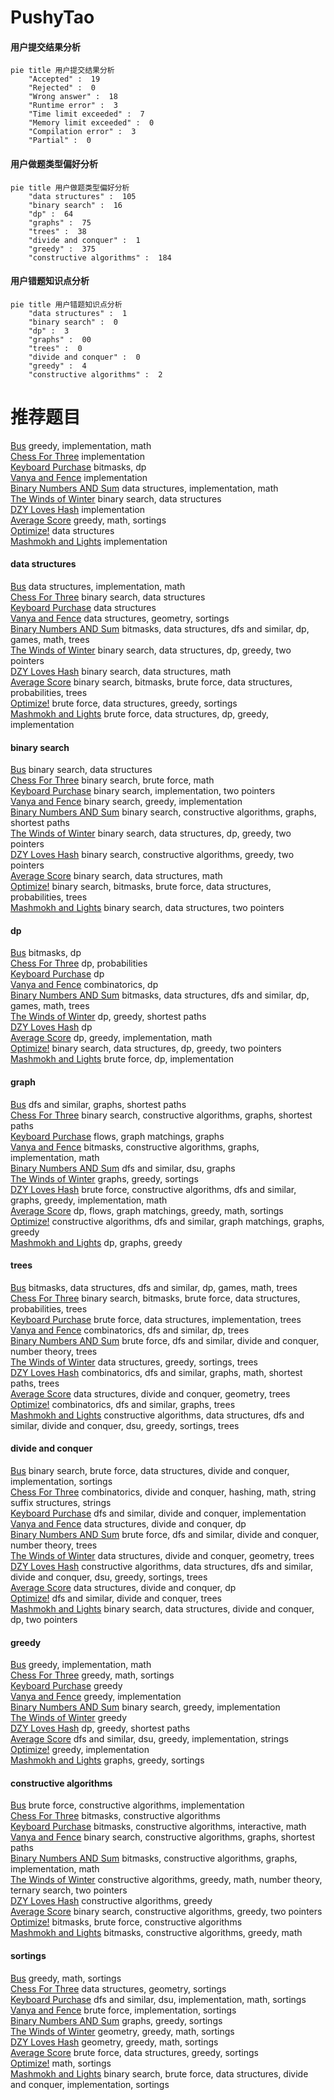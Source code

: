 # PushyTao
<!-- tabs:start -->
#### **用户提交结果分析**

```mermaid
pie title 用户提交结果分析
    "Accepted" :  19
    "Rejected" :  0
    "Wrong answer" :  18
    "Runtime error" :  3
    "Time limit exceeded" :  7
    "Memory limit exceeded" :  0
    "Compilation error" :  3
    "Partial" :  0
```
#### **用户做题类型偏好分析**

```mermaid
pie title 用户做题类型偏好分析
    "data structures" :  105
    "binary search" :  16
    "dp" :  64
    "graphs" :  75
    "trees" :  38
    "divide and conquer" :  1
    "greedy" :  375
    "constructive algorithms" :  184
```
#### **用户错题知识点分析**

```mermaid
pie title 用户错题知识点分析
    "data structures" :  1
    "binary search" :  0
    "dp" :  3
    "graphs" :  00
    "trees" :  0
    "divide and conquer" :  0
    "greedy" :  4
    "constructive algorithms" :  2
```
<!-- tabs:end -->
# 推荐题目
[Bus](http://codeforces.com/problemset/problem/864/C)		greedy,
                        implementation,
                        math		  
[Chess For Three](http://codeforces.com/problemset/problem/893/A)		implementation		  
[Keyboard Purchase](http://codeforces.com/problemset/problem/1238/E)		bitmasks,
                        dp		  
[Vanya and Fence](http://codeforces.com/problemset/problem/677/A)		implementation		  
[Binary Numbers AND Sum](http://codeforces.com/problemset/problem/1066/E)		data structures,
                        implementation,
                        math		  
[The Winds of Winter](http://codeforces.com/problemset/problem/768/G)		binary search,
                        data structures		  
[DZY Loves Hash](http://codeforces.com/problemset/problem/447/A)		implementation		  
[Average Score](http://codeforces.com/problemset/problem/81/C)		greedy,
                        math,
                        sortings		  
[Optimize!](http://codeforces.com/problemset/problem/338/E)		data structures		  
[Mashmokh and Lights](http://codeforces.com/problemset/problem/415/A)		implementation		  
<!-- tabs:start -->
#### **data structures**
[Bus](http://codeforces.com/problemset/problem/1066/E)		data structures,
                        implementation,
                        math		  
[Chess For Three](http://codeforces.com/problemset/problem/768/G)		binary search,
                        data structures		  
[Keyboard Purchase](http://codeforces.com/problemset/problem/338/E)		data structures		  
[Vanya and Fence](http://codeforces.com/problemset/problem/47/E)		data structures,
                        geometry,
                        sortings		  
[Binary Numbers AND Sum](http://codeforces.com/problemset/problem/1498/F)		bitmasks,
                        data structures,
                        dfs and similar,
                        dp,
                        games,
                        math,
                        trees		  
[The Winds of Winter](http://codeforces.com/problemset/problem/1492/C)		binary search,
                        data structures,
                        dp,
                        greedy,
                        two pointers		  
[DZY Loves Hash](http://codeforces.com/problemset/problem/1490/G)		binary search,
                        data structures,
                        math		  
[Average Score](http://codeforces.com/problemset/problem/1479/D)		binary search,
                        bitmasks,
                        brute force,
                        data structures,
                        probabilities,
                        trees		  
[Optimize!](http://codeforces.com/problemset/problem/1497/A)		brute force,
                        data structures,
                        greedy,
                        sortings		  
[Mashmokh and Lights](http://codeforces.com/problemset/problem/1491/C)		brute force,
                        data structures,
                        dp,
                        greedy,
                        implementation		  
#### **binary search**
[Bus](http://codeforces.com/problemset/problem/768/G)		binary search,
                        data structures		  
[Chess For Three](http://codeforces.com/problemset/problem/1195/B)		binary search,
                        brute force,
                        math		  
[Keyboard Purchase](http://codeforces.com/problemset/problem/1060/C)		binary search,
                        implementation,
                        two pointers		  
[Vanya and Fence](http://codeforces.com/problemset/problem/1138/A)		binary search,
                        greedy,
                        implementation		  
[Binary Numbers AND Sum](http://codeforces.com/problemset/problem/715/B)		binary search,
                        constructive algorithms,
                        graphs,
                        shortest paths		  
[The Winds of Winter](http://codeforces.com/problemset/problem/1492/C)		binary search,
                        data structures,
                        dp,
                        greedy,
                        two pointers		  
[DZY Loves Hash](http://codeforces.com/problemset/problem/1463/D)		binary search,
                        constructive algorithms,
                        greedy,
                        two pointers		  
[Average Score](http://codeforces.com/problemset/problem/1490/G)		binary search,
                        data structures,
                        math		  
[Optimize!](http://codeforces.com/problemset/problem/1479/D)		binary search,
                        bitmasks,
                        brute force,
                        data structures,
                        probabilities,
                        trees		  
[Mashmokh and Lights](http://codeforces.com/problemset/problem/1436/E)		binary search,
                        data structures,
                        two pointers		  
#### **dp**
[Bus](http://codeforces.com/problemset/problem/1238/E)		bitmasks,
                        dp		  
[Chess For Three](http://codeforces.com/problemset/problem/277/D)		dp,
                        probabilities		  
[Keyboard Purchase](https://codeforces.com/contest/434/problem/C)		dp		  
[Vanya and Fence](http://codeforces.com/problemset/problem/296/B)		combinatorics,
                        dp		  
[Binary Numbers AND Sum](http://codeforces.com/problemset/problem/1498/F)		bitmasks,
                        data structures,
                        dfs and similar,
                        dp,
                        games,
                        math,
                        trees		  
[The Winds of Winter](http://codeforces.com/problemset/problem/1487/F)		dp,
                        greedy,
                        shortest paths		  
[DZY Loves Hash](http://codeforces.com/problemset/problem/118/D)		dp		  
[Average Score](http://codeforces.com/problemset/problem/917/A)		dp,
                        greedy,
                        implementation,
                        math		  
[Optimize!](http://codeforces.com/problemset/problem/1492/C)		binary search,
                        data structures,
                        dp,
                        greedy,
                        two pointers		  
[Mashmokh and Lights](https://codeforces.com/contest/1457/problem/C)		brute force,
                        dp,
                        implementation		  
#### **graph**
[Bus](http://codeforces.com/problemset/problem/585/B)		dfs and similar,
                        graphs,
                        shortest paths		  
[Chess For Three](http://codeforces.com/problemset/problem/715/B)		binary search,
                        constructive algorithms,
                        graphs,
                        shortest paths		  
[Keyboard Purchase](http://codeforces.com/problemset/problem/1404/E)		flows,
                        graph matchings,
                        graphs		  
[Vanya and Fence](http://codeforces.com/problemset/problem/388/B)		bitmasks,
                        constructive algorithms,
                        graphs,
                        implementation,
                        math		  
[Binary Numbers AND Sum](http://codeforces.com/problemset/problem/977/E)		dfs and similar,
                        dsu,
                        graphs		  
[The Winds of Winter](http://codeforces.com/problemset/problem/437/C)		graphs,
                        greedy,
                        sortings		  
[DZY Loves Hash](http://codeforces.com/problemset/problem/1487/C)		brute force,
                        constructive algorithms,
                        dfs and similar,
                        graphs,
                        greedy,
                        implementation,
                        math		  
[Average Score](http://codeforces.com/problemset/problem/1437/C)		dp,
                        flows,
                        graph matchings,
                        greedy,
                        math,
                        sortings		  
[Optimize!](http://codeforces.com/problemset/problem/1470/D)		constructive algorithms,
                        dfs and similar,
                        graph matchings,
                        graphs,
                        greedy		  
[Mashmokh and Lights](http://codeforces.com/problemset/problem/1476/C)		dp,
                        graphs,
                        greedy		  
#### **trees**
[Bus](http://codeforces.com/problemset/problem/1498/F)		bitmasks,
                        data structures,
                        dfs and similar,
                        dp,
                        games,
                        math,
                        trees		  
[Chess For Three](http://codeforces.com/problemset/problem/1479/D)		binary search,
                        bitmasks,
                        brute force,
                        data structures,
                        probabilities,
                        trees		  
[Keyboard Purchase](http://codeforces.com/problemset/problem/1511/C)		brute force,
                        data structures,
                        implementation,
                        trees		  
[Vanya and Fence](http://codeforces.com/problemset/problem/1499/F)		combinatorics,
                        dfs and similar,
                        dp,
                        trees		  
[Binary Numbers AND Sum](http://codeforces.com/problemset/problem/1491/E)		brute force,
                        dfs and similar,
                        divide and conquer,
                        number theory,
                        trees		  
[The Winds of Winter](http://codeforces.com/problemset/problem/1466/D)		data structures,
                        greedy,
                        sortings,
                        trees		  
[DZY Loves Hash](http://codeforces.com/problemset/problem/1495/D)		combinatorics,
                        dfs and similar,
                        graphs,
                        math,
                        shortest paths,
                        trees		  
[Average Score](http://codeforces.com/problemset/problem/1303/G)		data structures,
                        divide and conquer,
                        geometry,
                        trees		  
[Optimize!](http://codeforces.com/problemset/problem/1454/E)		combinatorics,
                        dfs and similar,
                        graphs,
                        trees		  
[Mashmokh and Lights](http://codeforces.com/problemset/problem/1494/D)		constructive algorithms,
                        data structures,
                        dfs and similar,
                        divide and conquer,
                        dsu,
                        greedy,
                        sortings,
                        trees		  
#### **divide and conquer**
[Bus](http://codeforces.com/problemset/problem/1461/D)		binary search,
                        brute force,
                        data structures,
                        divide and conquer,
                        implementation,
                        sortings		  
[Chess For Three](http://codeforces.com/problemset/problem/1466/G)		combinatorics,
                        divide and conquer,
                        hashing,
                        math,
                        string suffix structures,
                        strings		  
[Keyboard Purchase](http://codeforces.com/problemset/problem/1490/D)		dfs and similar,
                        divide and conquer,
                        implementation		  
[Vanya and Fence](https://codeforces.com/contest/1483/problem/C)		data structures,
                        divide and conquer,
                        dp		  
[Binary Numbers AND Sum](http://codeforces.com/problemset/problem/1491/E)		brute force,
                        dfs and similar,
                        divide and conquer,
                        number theory,
                        trees		  
[The Winds of Winter](http://codeforces.com/problemset/problem/1303/G)		data structures,
                        divide and conquer,
                        geometry,
                        trees		  
[DZY Loves Hash](http://codeforces.com/problemset/problem/1494/D)		constructive algorithms,
                        data structures,
                        dfs and similar,
                        divide and conquer,
                        dsu,
                        greedy,
                        sortings,
                        trees		  
[Average Score](http://codeforces.com/problemset/problem/1482/E)		data structures,
                        divide and conquer,
                        dp		  
[Optimize!](http://codeforces.com/problemset/problem/566/C)		dfs and similar,
                        divide and conquer,
                        trees		  
[Mashmokh and Lights](http://codeforces.com/problemset/problem/1428/F)		binary search,
                        data structures,
                        divide and conquer,
                        dp,
                        two pointers		  
#### **greedy**
[Bus](http://codeforces.com/problemset/problem/864/C)		greedy,
                        implementation,
                        math		  
[Chess For Three](http://codeforces.com/problemset/problem/81/C)		greedy,
                        math,
                        sortings		  
[Keyboard Purchase](http://codeforces.com/problemset/problem/587/A)		greedy		  
[Vanya and Fence](http://codeforces.com/problemset/problem/1132/A)		greedy,
                        implementation		  
[Binary Numbers AND Sum](http://codeforces.com/problemset/problem/1138/A)		binary search,
                        greedy,
                        implementation		  
[The Winds of Winter](http://codeforces.com/problemset/problem/33/C)		greedy		  
[DZY Loves Hash](http://codeforces.com/problemset/problem/1487/F)		dp,
                        greedy,
                        shortest paths		  
[Average Score](http://codeforces.com/problemset/problem/1332/C)		dfs and similar,
                        dsu,
                        greedy,
                        implementation,
                        strings		  
[Optimize!](http://codeforces.com/problemset/problem/1425/E)		greedy,
                        implementation		  
[Mashmokh and Lights](http://codeforces.com/problemset/problem/437/C)		graphs,
                        greedy,
                        sortings		  
#### **constructive algorithms**
[Bus](http://codeforces.com/problemset/problem/1004/D)		brute force,
                        constructive algorithms,
                        implementation		  
[Chess For Three](https://codeforces.com/contest/879/problem/C)		bitmasks,
                        constructive algorithms		  
[Keyboard Purchase](http://codeforces.com/problemset/problem/1451/E1)		bitmasks,
                        constructive algorithms,
                        interactive,
                        math		  
[Vanya and Fence](http://codeforces.com/problemset/problem/715/B)		binary search,
                        constructive algorithms,
                        graphs,
                        shortest paths		  
[Binary Numbers AND Sum](http://codeforces.com/problemset/problem/388/B)		bitmasks,
                        constructive algorithms,
                        graphs,
                        implementation,
                        math		  
[The Winds of Winter](http://codeforces.com/problemset/problem/1254/B2)		constructive algorithms,
                        greedy,
                        math,
                        number theory,
                        ternary search,
                        two pointers		  
[DZY Loves Hash](http://codeforces.com/problemset/problem/1493/A)		constructive algorithms,
                        greedy		  
[Average Score](http://codeforces.com/problemset/problem/1463/D)		binary search,
                        constructive algorithms,
                        greedy,
                        two pointers		  
[Optimize!](https://codeforces.com/contest/1456/problem/B)		bitmasks,
                        brute force,
                        constructive algorithms		  
[Mashmokh and Lights](http://codeforces.com/problemset/problem/1492/D)		bitmasks,
                        constructive algorithms,
                        greedy,
                        math		  
#### **sortings**
[Bus](http://codeforces.com/problemset/problem/81/C)		greedy,
                        math,
                        sortings		  
[Chess For Three](http://codeforces.com/problemset/problem/47/E)		data structures,
                        geometry,
                        sortings		  
[Keyboard Purchase](http://codeforces.com/problemset/problem/843/A)		dfs and similar,
                        dsu,
                        implementation,
                        math,
                        sortings		  
[Vanya and Fence](http://codeforces.com/problemset/problem/653/A)		brute force,
                        implementation,
                        sortings		  
[Binary Numbers AND Sum](http://codeforces.com/problemset/problem/437/C)		graphs,
                        greedy,
                        sortings		  
[The Winds of Winter](https://codeforces.com/contest/1496/problem/C)		geometry,
                        greedy,
                        math,
                        sortings		  
[DZY Loves Hash](http://codeforces.com/problemset/problem/1495/A)		geometry,
                        greedy,
                        math,
                        sortings		  
[Average Score](http://codeforces.com/problemset/problem/1497/A)		brute force,
                        data structures,
                        greedy,
                        sortings		  
[Optimize!](http://codeforces.com/problemset/problem/1427/A)		math,
                        sortings		  
[Mashmokh and Lights](http://codeforces.com/problemset/problem/1461/D)		binary search,
                        brute force,
                        data structures,
                        divide and conquer,
                        implementation,
                        sortings		  
<!-- tabs:end -->
